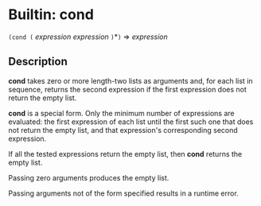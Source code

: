 Builtin: cond
=============

`(cond (` _expression_ _expression_ `)`*`)` => _expression_

Description
-----------

**cond** takes zero or more length-two lists as arguments and, for each list in
sequence, returns the second expression if the first expression does not return
the empty list.

**cond** is a special form. Only the minimum number of expressions are
evaluated: the first expression of each list until the first such one that does
not return the empty list, and that expression's corresponding second
expression.

If all the tested expressions return the empty list, then **cond** returns the
empty list.

Passing zero arguments produces the empty list.

Passing arguments not of the form specified results in a runtime error.

